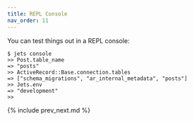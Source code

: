 ```yaml
---
title: REPL Console
nav_order: 11
---
```


You can test things out in a REPL console:

    $ jets console
    >> Post.table_name
    => "posts"
    >> ActiveRecord::Base.connection.tables
    => ["schema_migrations", "ar_internal_metadata", "posts"]
    >> Jets.env
    => "development"
    >>

{% include prev_next.md %}